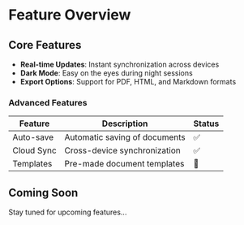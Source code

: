 # Feature Overview

## Core Features
- **Real-time Updates**: Instant synchronization across devices
- **Dark Mode**: Easy on the eyes during night sessions
- **Export Options**: Support for PDF, HTML, and Markdown formats

### Advanced Features
| Feature | Description | Status |
|---------|-------------|--------|
| Auto-save | Automatic saving of documents | ✅ |
| Cloud Sync | Cross-device synchronization | ✅ |
| Templates | Pre-made document templates | 🚧 |

## Coming Soon
Stay tuned for upcoming features... 